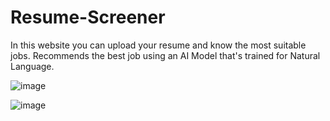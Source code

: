 # Resume-Screener

In this website you can upload your resume and know the most suitable jobs.
Recommends the best job using an AI Model that's trained for Natural Language.

![image](https://github.com/aachalamne/Resume-Screener/assets/105493704/6b1254f6-7c9b-4353-8200-109673a72ef8)

![image](https://github.com/aachalamne/Resume-Screener/assets/105493704/b6b1dd30-d44b-48f0-8559-c90b4fc0070c)

